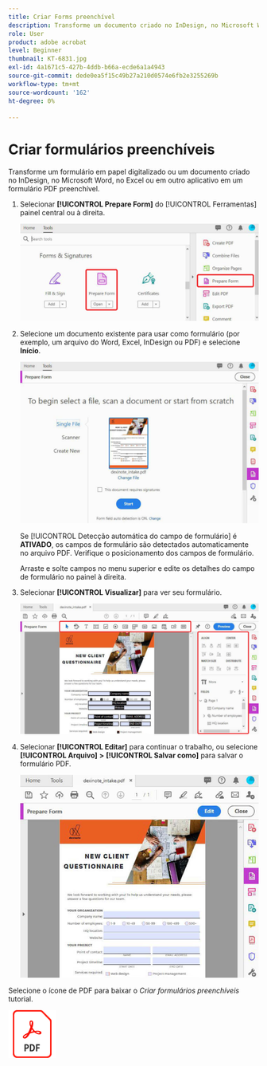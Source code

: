 ```yaml
---
title: Criar Forms preenchível
description: Transforme um documento criado no InDesign, no Microsoft Word ou no Excel em um formulário PDF
role: User
product: adobe acrobat
level: Beginner
thumbnail: KT-6831.jpg
exl-id: 4a1671c5-427b-4ddb-b66a-ecde6a1a4943
source-git-commit: dede0ea5f15c49b27a210d0574e6fb2e3255269b
workflow-type: tm+mt
source-wordcount: '162'
ht-degree: 0%

---
```


# Criar formulários preenchíveis

Transforme um formulário em papel digitalizado ou um documento criado no InDesign, no Microsoft Word, no Excel ou em outro aplicativo em um formulário PDF preenchível.

1. Selecionar **[!UICONTROL Prepare Form]** do [!UICONTROL Ferramentas] painel central ou à direita.

   ![Etapa 1 do formulário](../assets/Form_1.png)

1. Selecione um documento existente para usar como formulário (por exemplo, um arquivo do Word, Excel, InDesign ou PDF) e selecione **Início**.

   ![Etapa 2 do formulário](../assets/Form_2.png)

   Se [!UICONTROL Detecção automática do campo de formulário] é **ATIVADO**, os campos de formulário são detectados automaticamente no arquivo PDF. Verifique o posicionamento dos campos de formulário.

   Arraste e solte campos no menu superior e edite os detalhes do campo de formulário no painel à direita.

1. Selecionar **[!UICONTROL Visualizar]** para ver seu formulário.

   ![Etapa 3 do formulário](../assets/Form_3.png)

1. Selecionar **[!UICONTROL Editar]** para continuar o trabalho, ou selecione **[!UICONTROL Arquivo]** **>** **[!UICONTROL Salvar como]** para salvar o formulário PDF.

   ![Etapa 4 do formulário](../assets/Form_4.png)

Selecione o ícone de PDF para baixar o *Criar formulários preenchíveis* tutorial.

[![Baixar tutorial Criar formulários preenchíveis](../assets/acrobat_PDF_96.png)](../assets/AcrobatDCForms.pdf)
